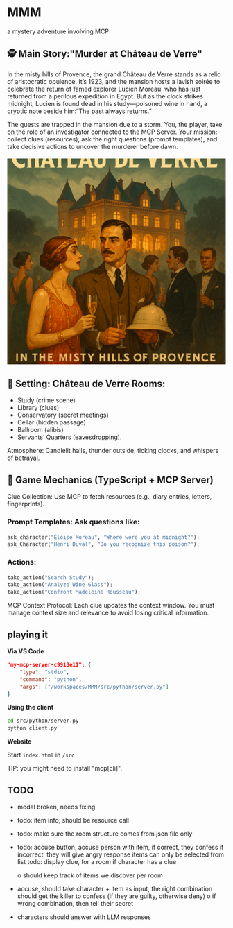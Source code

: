 # MMM
a mystery adventure involving MCP

## 🕵️ Main Story:"Murder at Château de Verre"
In the misty hills of Provence, the grand Château de Verre stands as a relic of aristocratic opulence. It’s 1923, and the mansion hosts a lavish soirée to celebrate the return of famed explorer Lucien Moreau, who has just returned from a perilous expedition in Egypt. But as the clock strikes midnight, Lucien is found dead in his study—poisoned wine in hand, a cryptic note beside him:“The past always returns.”

The guests are trapped in the mansion due to a storm. You, the player, take on the role of an investigator connected to the MCP Server. Your mission: collect clues (resources), ask the right questions (prompt templates), and take decisive actions to uncover the murderer before dawn.

<div>
<img src="./images/bg.png" alt="Background image, chateau de Verre, 1920" width=600>

</div>

## 🏰 Setting: Château de Verre Rooms: 

- Study (crime scene) 
- Library (clues)
- Conservatory (secret meetings)
- Cellar (hidden passage)
- Ballroom (alibis)
- Servants’ Quarters (eavesdropping).

Atmosphere: Candlelit halls, thunder outside, ticking clocks, and whispers of betrayal.

## 🧠 Game Mechanics (TypeScript + MCP Server)
Clue Collection: Use MCP to fetch resources (e.g., diary entries, letters, fingerprints).

### Prompt Templates: Ask questions like:

```python
ask_character("Éloise Moreau", "Where were you at midnight?");
ask_Character("Henri Duval", "Do you recognize this poison?");
```

### Actions:

```python
take_action("Search Study");
take_action("Analyze Wine Glass");
take_action("Confront Madeleine Rousseau");
```

MCP Context Protocol: Each clue updates the context window. You must manage context size and relevance to avoid losing critical information.

## playing it

**Via VS Code**

```json
"my-mcp-server-c9913e11": {
    "type": "stdio",
    "command": "python",
    "args": ["/workspaces/MMM/src/python/server.py"]
}
```

**Using the client**

```sh
cd src/python/server.py
python client.py
```

**Website**

Start `index.html` in `/src`


TIP: you might need to install "mcp[cli]".


## TODO 

- modal broken, needs fixing

- todo: item info, should be resource call
- todo: make sure the room structure comes from json file only
- todo: accuse button, accuse person with item, if correct, they confess
if incorrect, they will give angry response
items can only be selected from list
todo: display clue, for a room if character has a clue

  o should keep track of items we discover per room

- accuse, should take character + item as input, the right combination should get the killer to confess (if they are guilty, otherwise deny)
   o if wrong combination, then tell their secret
- characters should answer with LLM responses